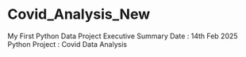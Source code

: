 # Covid_Analysis_New
My First Python Data Project
Executive Summary
Date : 14th Feb 2025
Python Project : Covid Data Analysis
